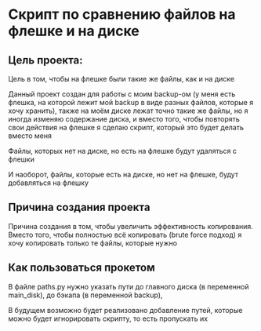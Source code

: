 # Скрипт по сравнению файлов на флешке и на диске

## Цель проекта:

Цель в том, чтобы на флешке были такие же файлы, как и на диске

Данный проект создан для работы с моим backup-ом (у меня есть флешка, на которой лежит мой backup в виде разных файлов, которые я хочу хранить), 
также на моём диске лежат точно такие же файлы, но я иногда изменяю содержание диска, и вместо того, чтобы повторять свои действия на флешке
я сделаю скрипт, который это будет делать вместо меня

Файлы, которых нет на диске, но есть на флешке будут удаляться с флешки


И наоборот, файлы, которые есть на диске, но нет на флешке, будут добавляться на флешку


## Причина создания проекта

Причина создания в том, чтобы увеличить эффективность копирования. Вместо того, чтобы полностью всё копировать (brute force подход) 
я хочу копировать только те файлы, которые нужно


## Как пользоваться прокетом

В файле paths.py нужно указать пути до главного диска (в переменной main_disk), до бэкапа (в переменной backup),

В будущем возможно будет реализовано добавление путей, которые можно будет игнорировать скрипту, то есть пропускать их
